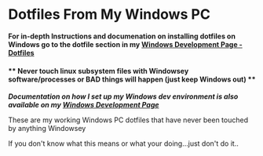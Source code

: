 # Dotfiles From My Windows PC

**For in-depth Instructions and documenation on installing dotfiles on Windows go to the dotfile section in my [Windows Development Page - Dotfiles](https://wdzajicek.github.io/portfolio/windows-dev.html#dotfiles)**

#### \*\* **Never touch linux subsystem files with Windowsey software/processes or BAD things will happen (just keep Windows out)** \*\*

***Documentation on how I set up my Windows dev environment is also available on my [Windows Development Page](https://wdzajicek.github.io/portfolio/windows-dev.html)***

These are my working Windows PC dotfiles that have never been touched by anything Windowsey

If you don't know what this means or what your doing...just don't do it..
